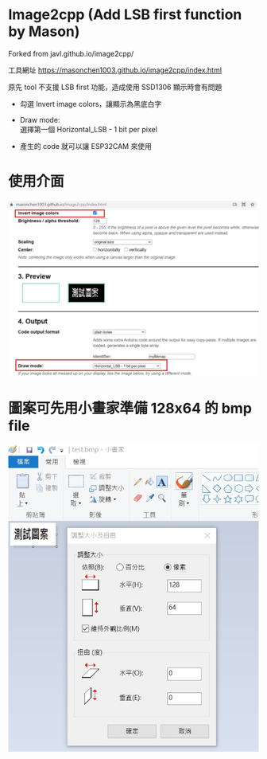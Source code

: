 # Image2cpp (Add LSB first function by Mason)

Forked from javl.github.io/image2cpp/ 

工具網址 https://masonchen1003.github.io/image2cpp/index.html

原先 tool 不支援 LSB first 功能，造成使用 SSD1306 顯示時會有問題

- 勾選 Invert image colors，讓顯示為黑底白字
- Draw mode:	
選擇第一個  Horizontal_LSB - 1 bit per pixel

- 產生的 code 就可以讓 ESP32CAM 來使用


# 使用介面
![image](image2cpp_control.jpg)




# 圖案可先用小畫家準備 128x64 的 bmp file 
![image](test_image.jpg)

